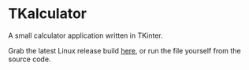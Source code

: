 # TKalculator
A small calculator application written in TKinter.

Grab the latest Linux release build [here](https://github.com/CombineSoldier14/TKalculator/releases/tag/1.0), or run the file yourself from the source code.
